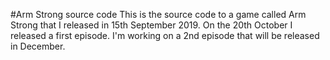 #Arm Strong source code
This is the source code to a game called Arm Strong that I released in 15th September 2019. On the 20th October I released a first episode. I'm working on a 2nd episode that will be released in December.
